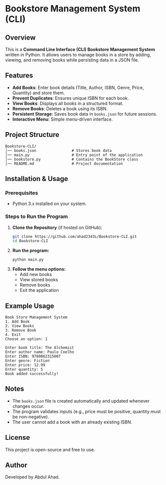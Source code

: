 # Bookstore Management System (CLI)

## Overview
This is a **Command Line Interface (CLI) Bookstore Management System** written in Python. It allows users to manage books in a store by adding, viewing, and removing books while persisting data in a JSON file.

## Features
- **Add Books**: Enter book details (Title, Author, ISBN, Genre, Price, Quantity) and store them.
- **Prevent Duplicates**: Ensures unique ISBN for each book.
- **View Books**: Displays all books in a structured format.
- **Remove Books**: Deletes a book using its ISBN.
- **Persistent Storage**: Saves book data in `books.json` for future sessions.
- **Interactive Menu**: Simple menu-driven interface.

## Project Structure
```
Bookstore-CLI/
│── books.json                # Stores book data
│── main.py                   # Entry point of the application
│── bookstore.py              # Contains the BookStore class
│── README.md                 # Project documentation
```

## Installation & Usage
### Prerequisites
- Python 3.x installed on your system.

### Steps to Run the Program
1. **Clone the Repository** (if hosted on GitHub):
   ```sh
   git clone https://github.com/ahad2343L/Bookstore-CLI.git
   cd Bookstore-CLI
   ```
2. **Run the program:**
   ```sh
   python main.py
   ```
3. **Follow the menu options:**
   - Add new books
   - View stored books
   - Remove books
   - Exit the application

## Example Usage
```
Book Store Management System
1. Add Book
2. View Books
3. Remove Book
4. Exit
Choose an option: 1

Enter book title: The Alchemist
Enter author name: Paulo Coelho
Enter ISBN: 9780062315007
Enter genre: Fiction
Enter price: 12.99
Enter quantity: 5
Book added successfully!
```

## Notes
- The `books.json` file is created automatically and updated whenever changes occur.
- The program validates inputs (e.g., price must be positive, quantity must be non-negative).
- The user cannot add a book with an already existing ISBN.

## License
This project is open-source and free to use.

## Author
Developed by Abdul Ahad.
